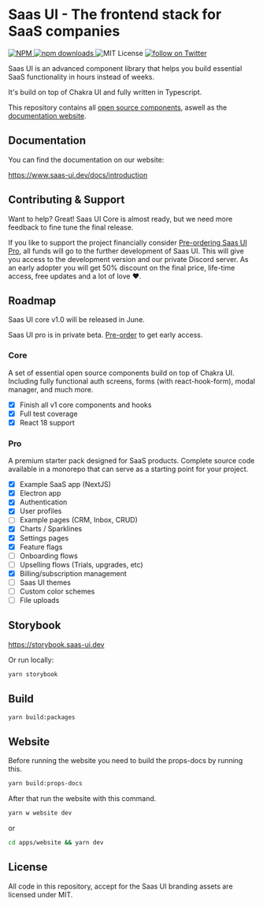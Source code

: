 # Saas UI - The frontend stack for SaaS companies

<p>
  <a href="https://www.npmjs.com/package/@saas-ui/react">
    <img src="https://img.shields.io/npm/v/@saas-ui/react" alt="NPM">
  </a>
  <a href="https://www.npmjs.com/package/@saas-ui/react">
    <img src="https://img.shields.io/npm/dm/@saas-ui/react.svg" alt="npm downloads">
  </a>
  <img alt="MIT License" src="https://img.shields.io/github/license/saas-js/saas-ui"/>
  <a href="https://twitter.com/intent/follow?screen_name=saas_js">
    <img src="https://img.shields.io/twitter/follow/saas_js?style=social&logo=twitter" alt="follow on Twitter">
  </a>
</p>

Saas UI is an advanced component library that helps you build essential SaaS functionality in hours instead of weeks.

It's build on top of Chakra UI and fully written in Typescript.

This repository contains all [open source components](/packages), aswell as the [documentation website](apps/website/pages/docs).

## Documentation

You can find the documentation on our website:

https://www.saas-ui.dev/docs/introduction

## Contributing & Support

Want to help? Great! Saas UI Core is almost ready, but we need more feedback to fine tune the final release.

If you like to support the project financially consider [Pre-ordering Saas UI Pro](https://appulse.gumroad.com/l/saas-ui-pro-pre-order), all funds will go to the further development of Saas UI. This will give you access to the development version and our private Discord server. As an early adopter you will get 50% discount on the final price, life-time access, free updates and a lot of love ❤️.

## Roadmap

Saas UI core v1.0 will be released in June.

Saas UI pro is in private beta. [Pre-order](https://appulse.gumroad.com/l/saas-ui-pro-pre-order) to get early access.

### Core

A set of essential open source components build on top of Chakra UI.
Including fully functional auth screens, forms (with react-hook-form), modal manager, and much more.

- [x] Finish all v1 core components and hooks
- [x] Full test coverage
- [x] React 18 support

### Pro

A premium starter pack designed for SaaS products.
Complete source code available in a monorepo that can serve as a starting point for your project.

- [x] Example SaaS app (NextJS)
- [x] Electron app
- [x] Authentication
- [x] User profiles
- [ ] Example pages (CRM, Inbox, CRUD)
- [x] Charts / Sparklines
- [x] Settings pages
- [x] Feature flags
- [ ] Onboarding flows
- [ ] Upselling flows (Trials, upgrades, etc)
- [x] Billing/subscription management
- [ ] Saas UI themes
- [ ] Custom color schemes
- [ ] File uploads

## Storybook

https://storybook.saas-ui.dev

Or run locally:

```bash
yarn storybook
```

## Build

```bash
yarn build:packages
```

## Website

Before running the website you need to build the props-docs by running this.

```bash
yarn build:props-docs
```

After that run the website with this command.

```bash
yarn w website dev
```

or

```bash
cd apps/website && yarn dev
```

## License

All code in this repository, accept for the Saas UI branding assets are licensed under MIT.
